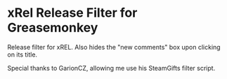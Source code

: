 # xRel Release Filter for Greasemonkey
Release filter for xREL. Also hides the "new comments" box upon clicking on its title.

Special thanks to GarionCZ, allowing me use his SteamGifts filter script.
